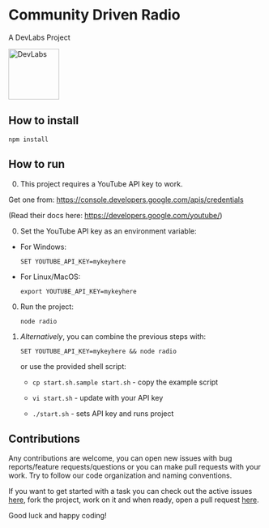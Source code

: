 # Community Driven Radio

A DevLabs Project

<img src="https://avatars0.githubusercontent.com/u/10864739?v=3&amp;s=200" alt="DevLabs" width="100" style="max-width:100%;">

## How to install

`npm install`

## How to run

0. This project requires a YouTube API key to work.

 Get one from: https://console.developers.google.com/apis/credentials 
 
 (Read their docs here: https://developers.google.com/youtube/)

0. Set the YouTube API key as an environment variable:

 - For Windows:

   `SET YOUTUBE_API_KEY=mykeyhere`
   
 - For Linux/MacOS:
 
   `export YOUTUBE_API_KEY=mykeyhere`
   
0. Run the project:

   `node radio`

0. _Alternatively_, you can combine the previous steps with:

   `SET YOUTUBE_API_KEY=mykeyhere && node radio`
   
   or use the provided shell script:
   
   - `cp start.sh.sample start.sh` - copy the example script

   - `vi start.sh` - update with your API key
   
   - `./start.sh` - sets API key and runs project

## Contributions

Any contributions are welcome, you can open new issues with bug reports/feature requests/questions or you can make pull requests with your work. Try to follow our code organization and naming conventions.

If you want to get started with a task you can check out the active issues [here](../../issues), fork the project, work on it and when ready, open a pull request [here](../../pulls). 

Good luck and happy coding!
